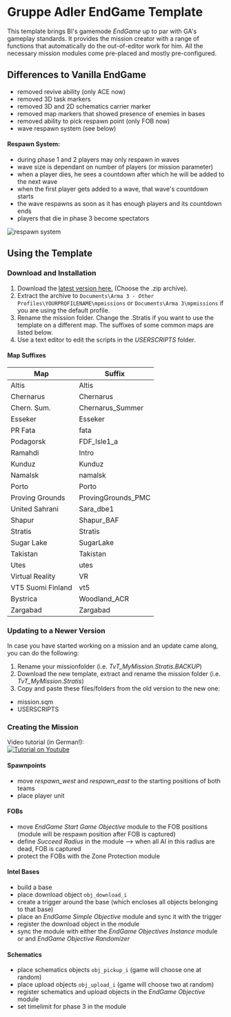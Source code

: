 # Gruppe Adler EndGame Template

This template brings BI's gamemode *EndGame* up to par with GA's gameplay standards. 
It provides the mission creator with a range of functions that automatically do the out-of-editor work for him. All the necessary mission modules come pre-placed and mostly pre-configured.

## Differences to Vanilla EndGame
* removed revive ability (only ACE now)
* removed 3D task markers
* removed 3D and 2D schematics carrier marker
* removed map markers that showed presence of enemies in bases
* removed ability to pick respawn point (only FOB now)
* wave respawn system (see below)

#### Respawn System:  
* during phase 1 and 2 players may only respawn in waves
* wave size is dependant on number of players (or mission parameter)
* when a player dies, he sees a countdown after which he will be added to the next wave
* when the first player gets added to a wave, that wave's countdown starts
* the wave respawns as soon as it has enough players and its countdown ends
* players that die in phase 3 become spectators
 
![respawn system](http://i.imgur.com/XEFHgbZ.png)

## Using the Template

### Download and Installation
1. Download the [latest version here.](https://github.com/gruppe-adler/TvT_EndGame_Template.Stratis/releases) (Choose the .zip archive).  
2. Extract the archive to `Documents\Arma 3 - Other Profiles\YOURPROFILENAME\mpmissions` or `Documents\Arma 3\mpmissions` if you are using the default profile.
3. Rename the mission folder. Change the .Stratis if you want to use the template on a different map. The suffixes of some common maps are listed below.
4. Use a text editor to edit the scripts in the *USERSCRIPTS* folder.


#### Map Suffixes
| Map               | Suffix             | 
|-------------------|--------------------| 
| Altis             | Altis              | 
| Chernarus         | Chernarus          | 
| Chern. Sum.       | Chernarus_Summer   | 
| Esseker           | Esseker            | 
| PR Fata           | fata               | 
| Podagorsk         | FDF_Isle1_a        | 
| Ramahdi           | Intro              | 
| Kunduz            | Kunduz             | 
| Namalsk           | namalsk            | 
| Porto             | Porto              | 
| Proving Grounds   | ProvingGrounds_PMC | 
| United Sahrani    | Sara_dbe1          | 
| Shapur            | Shapur_BAF         | 
| Stratis           | Stratis            | 
| Sugar Lake        | SugarLake          | 
| Takistan          | Takistan           | 
| Utes              | utes               | 
| Virtual Reality   | VR                 | 
| VT5 Suomi Finland | vt5                | 
| Bystrica          | Woodland_ACR       | 
| Zargabad          | Zargabad           | 


### Updating to a Newer Version
In case you have started working on a mission and an update came along, you can do the following:  

1. Rename your missionfolder (i.e. *TvT_MyMission.Stratis.BACKUP*)
2. Download the new template, extract and rename the mission folder (i.e. *TvT_MyMission.Stratis*)
3. Copy and paste these files/folders from the old version to the new one:
  * mission.sqm
  * USERSCRIPTS
  
### Creating the Mission
Video tutorial (in German!):  
[![Tutorial on Youtube](http://i.imgur.com/sC3vEcZ.png)](https://www.youtube.com/watch?v=PB3oubi27bA "EndGame Video Tutorial")

#### Spawnpoints
* move *respawn_west* and *respawn_east* to the starting positions of both teams
* place player unit

#### FOBs
* move *EndGame Start Game Objective* module to the FOB positions (module will be respawn position after FOB is captured)
* define *Succeed Radius* in the module --> when all AI in this radius are dead, FOB is captured
* protect the FOBs with the Zone Protection module

#### Intel Bases
* build a base
* place download object `obj_download_i`
* create a trigger around the base (which encloses all objects belonging to that base)
* place an *EndGame Simple Objective* module and sync it with the trigger
* register the download object in the module
* sync the module with either the *EndGame Objectives Instance* module or and *EndGame Objective Randomizer*

#### Schematics
* place schematics objects `obj_pickup_i` (game will choose one at random)
* place upload objects `obj_upload_i` (game will choose two at random)
* register schematics and upload objects in the *EndGame Objective* module
* set timelimit for phase 3 in the module



